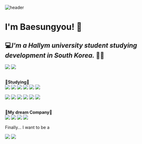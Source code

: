![header](https://capsule-render.vercel.app/api?type=waving&color=gradient&height=200&section=footer&text=Hello%20World!&fontSize=100)

# **I'm Baesungyou!** 🌠
## 💻*I'm a Hallym university student studying development in South Korea.* 🧑‍🎓
<a href="https://github.com/baeseungyou"><img src="https://img.shields.io/badge/Seungyou-181717?style=flat-square&logo=GitHub&logoColor=white"/></a>
<a href="https://www.notion.so/hallymuniversity/Hallym-University-b99e1f3a6b984cc5bf7c905ee7abfd7a?pvs=4"><img src="https://img.shields.io/badge/Notion-000000?style=flat-square&logo=Notion&logoColor=white"/></a>

<br>📝**Studying**📝</br> 
<img src="https://img.shields.io/badge/Python-3766AB?style=flat-square&logo=Python&logoColor=white"/>
<img src="https://img.shields.io/badge/Java script-F7DF1E?style=flat-square&logo=JavaScript&logoColor=white">
<img src="https://img.shields.io/badge/CSS3-1572B6?style=flat-square&logo=css3&logoColor=white">
<img src="https://img.shields.io/badge/HTML5-E34F26?style=flat-square&logo=HTML5&logoColor=white">
<img src="https://img.shields.io/badge/C-A8B9CC?style=flat-square&logo=C&logoColor=white">
<img src="https://img.shields.io/badge/C++-00599C?style=flat-square&logo=C%2B%2B&logoColor=white">
<p><img src="https://img.shields.io/badge/Java-007396?style=flat-square&logo=JAVA-007396&logoColor=white">
<img src="https://img.shields.io/badge/MySQL-4479A1?style=flat-square&logo=MySQL&logoColor=white">
<img src="https://img.shields.io/badge/Unity-FFFFFF?style=flat-square&logo=Unity&logoColor=white">
<img src="https://img.shields.io/badge/Unreal Engine-0E1128?style=flat-square&logo=Unreal Engine&logoColor=white">
<img src="https://img.shields.io/badge/RStudio-75AADB?style=flat-square&logo=RStudio&logoColor=white">
<img src="https://img.shields.io/badge/Qgis-589632?style=flat-square&logo=QGIS&logoColor=white"></p>


<br> 💼**My dream Company**💼 </br>
<img src="https://img.shields.io/badge/KAKAO-FFCD00?style=flat-square&logo=KAKAO&logoColor=white">
<img src="https://img.shields.io/badge/NAVER-03C85A?style=flat-square&logo=NAVER&logoColor=white">
<img src="https://img.shields.io/badge/Battle.net-148EFF?style=flat-square&logo=Battle.net&logoColor=white">
<img src="https://img.shields.io/badge/Riot Games-D32936?style=flat-square&logo=Riot Games&logoColor=white">
<p>Finally... I want to be a</p> <img src="https://img.shields.io/badge/Game Develope-E60012?style=flat-square&Game Develope&logoColor=white">

 <img src="http://mazandi.herokuapp.com/api?handle=20225169&theme=dark"/>

